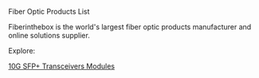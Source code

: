 Fiber Optic Products List

Fiberinthebox is the world's largest fiber optic products manufacturer and online solutions supplier.   <br/>

Explore:

<a href="http://www.fiberinthebox.com/c/9/optical-fiber-transceivers-optical-fiber-transceivers-optical-fiber-transceivers-optical-fiber-products">10G SFP+ Transceivers Modules</a> <br/>
